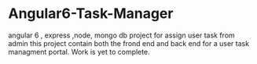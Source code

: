 # Angular6-Task-Manager
angular 6 , express ,node, mongo db project for assign user task from admin 
this project contain both the frond end and back end for a user task managment portal. Work is yet to complete.

